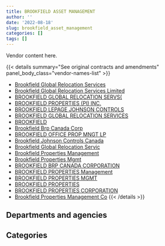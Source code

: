 ```yaml
---
title: BROOKFIELD ASSET MANAGEMENT
author: ''
date: '2022-08-18'
slug: brookfield_asset_management
categories: []
tags: []
---
```


<script src="/rmarkdown-libs/htmlwidgets/htmlwidgets.js"></script>
<link href="/rmarkdown-libs/datatables-css/datatables-crosstalk.css" rel="stylesheet" />
<script src="/rmarkdown-libs/datatables-binding/datatables.js"></script>
<script src="/rmarkdown-libs/jquery/jquery-3.6.0.min.js"></script>
<link href="/rmarkdown-libs/dt-core-bootstrap/css/dataTables.bootstrap.min.css" rel="stylesheet" />
<link href="/rmarkdown-libs/dt-core-bootstrap/css/dataTables.bootstrap.extra.css" rel="stylesheet" />
<script src="/rmarkdown-libs/dt-core-bootstrap/js/jquery.dataTables.min.js"></script>
<script src="/rmarkdown-libs/dt-core-bootstrap/js/dataTables.bootstrap.min.js"></script>
<link href="/rmarkdown-libs/crosstalk/css/crosstalk.min.css" rel="stylesheet" />
<script src="/rmarkdown-libs/crosstalk/js/crosstalk.min.js"></script>
<script src="/rmarkdown-libs/htmlwidgets/htmlwidgets.js"></script>
<link href="/rmarkdown-libs/datatables-css/datatables-crosstalk.css" rel="stylesheet" />
<script src="/rmarkdown-libs/datatables-binding/datatables.js"></script>
<script src="/rmarkdown-libs/jquery/jquery-3.6.0.min.js"></script>
<link href="/rmarkdown-libs/dt-core-bootstrap/css/dataTables.bootstrap.min.css" rel="stylesheet" />
<link href="/rmarkdown-libs/dt-core-bootstrap/css/dataTables.bootstrap.extra.css" rel="stylesheet" />
<script src="/rmarkdown-libs/dt-core-bootstrap/js/jquery.dataTables.min.js"></script>
<script src="/rmarkdown-libs/dt-core-bootstrap/js/dataTables.bootstrap.min.js"></script>
<link href="/rmarkdown-libs/crosstalk/css/crosstalk.min.css" rel="stylesheet" />
<script src="/rmarkdown-libs/crosstalk/js/crosstalk.min.js"></script>

Vendor content here.

{{< details summary="See original contracts and amendments" panel_body_class="vendor-names-list" >}}
- [Brookfield Global Relocation Services](https://search.open.canada.ca/en/ct/?sort=contract_value_f%20desc&page=1&search_text=%22Brookfield%20Global%20Relocation%20Services%22)
- [Brookfield Global Relocation Services Limited](https://search.open.canada.ca/en/ct/?sort=contract_value_f%20desc&page=1&search_text=%22Brookfield%20Global%20Relocation%20Services%20Limited%22)
- [BROOKFIELD GLOBAL RELOCATION SERVS(](https://search.open.canada.ca/en/ct/?sort=contract_value_f%20desc&page=1&search_text=%22BROOKFIELD%20GLOBAL%20RELOCATION%20SERVS%28%22)
- [BROOKFIELD PROPERTIES (PI) INC.](https://search.open.canada.ca/en/ct/?sort=contract_value_f%20desc&page=1&search_text=%22BROOKFIELD%20PROPERTIES%20%28PI%29%20INC.%22)
- [BROOKFIELD LEPAGE JOHNSON CONTROLS](https://search.open.canada.ca/en/ct/?sort=contract_value_f%20desc&page=1&search_text=%22BROOKFIELD%20LEPAGE%20JOHNSON%20CONTROLS%22)
- [BROOKFIELD GLOBAL RELOCATION SERVICES](https://search.open.canada.ca/en/ct/?sort=contract_value_f%20desc&page=1&search_text=%22BROOKFIELD%20GLOBAL%20RELOCATION%20SERVICES%22)
- [BROOKFIELD](https://search.open.canada.ca/en/ct/?sort=contract_value_f%20desc&page=1&search_text=%22BROOKFIELD%22)
- [Brookfield Brp Canada Corp](https://search.open.canada.ca/en/ct/?sort=contract_value_f%20desc&page=1&search_text=%22Brookfield%20Brp%20Canada%20Corp%22)
- [BROOKFIELD OFFICE PROP MNGT LP](https://search.open.canada.ca/en/ct/?sort=contract_value_f%20desc&page=1&search_text=%22BROOKFIELD%20OFFICE%20%20PROP%20MNGT%20LP%22)
- [Brookfield Johnson Controls Canada](https://search.open.canada.ca/en/ct/?sort=contract_value_f%20desc&page=1&search_text=%22Brookfield%20Johnson%20Controls%20Canada%22)
- [Brookfield Global Relocation Servic](https://search.open.canada.ca/en/ct/?sort=contract_value_f%20desc&page=1&search_text=%22Brookfield%20Global%20Relocation%20Servic%22)
- [Brookfield Properties Management](https://search.open.canada.ca/en/ct/?sort=contract_value_f%20desc&page=1&search_text=%22Brookfield%20Properties%20Management%22)
- [Brookfield Properties Mgmt](https://search.open.canada.ca/en/ct/?sort=contract_value_f%20desc&page=1&search_text=%22Brookfield%20Properties%20Mgmt%22)
- [BROOKFIELD BRP CANADA CORPORATION](https://search.open.canada.ca/en/ct/?sort=contract_value_f%20desc&page=1&search_text=%22BROOKFIELD%20BRP%20CANADA%20CORPORATION%22)
- [BROOKFIELD PROPERTIES Management](https://search.open.canada.ca/en/ct/?sort=contract_value_f%20desc&page=1&search_text=%22BROOKFIELD%20PROPERTIES%20Management%22)
- [BROOKFIELD PROPERTIES MGMT](https://search.open.canada.ca/en/ct/?sort=contract_value_f%20desc&page=1&search_text=%22BROOKFIELD%20PROPERTIES%20MGMT%22)
- [BROOKFIELD PROPERTIES](https://search.open.canada.ca/en/ct/?sort=contract_value_f%20desc&page=1&search_text=%22BROOKFIELD%20PROPERTIES%22)
- [BROOKFIELD PROPERTIES CORPORATION](https://search.open.canada.ca/en/ct/?sort=contract_value_f%20desc&page=1&search_text=%22BROOKFIELD%20PROPERTIES%20CORPORATION%22)
- [Brookfield Properties Management Co](https://search.open.canada.ca/en/ct/?sort=contract_value_f%20desc&page=1&search_text=%22Brookfield%20Properties%20Management%20Co%22)
{{< /details >}}

## Departments and agencies

<div id="htmlwidget-1" style="width:100%;height:auto;" class="datatables html-widget"></div>
<script type="application/json" data-for="htmlwidget-1">{"x":{"style":"bootstrap","filter":"none","vertical":false,"data":[["<a href=\"/departments/dnd-mdn/\">National Defence<\/a>","<a href=\"/departments/elections/\">Elections Canada<\/a>","<a href=\"/departments/pc/\">Parks Canada<\/a>","<a href=\"/departments/ppsc-sppc/\">Public Prosecution Service of Canada<\/a>","<a href=\"/departments/pwgsc-tpsgc/\">Public Services and Procurement Canada<\/a>","<a href=\"/departments/rcmp-grc/\">Royal Canadian Mounted Police<\/a>"],[16014195.61,null,null,null,32481,275375.05],[16014195.61,null,50750,null,37821.91,275375.05],[16058070.12,46679.86,null,20012.3,767.68,276129.5],[16014195.61,null,null,null,33270.46,275375.05]],"container":"<table class=\"table table-striped table-hover row-border order-column display\">\n  <thead>\n    <tr>\n      <th>Department<\/th>\n      <th>2017-2018<\/th>\n      <th>2018-2019<\/th>\n      <th>2019-2020<\/th>\n      <th>2020-2021<\/th>\n    <\/tr>\n  <\/thead>\n<\/table>","options":{"order":[[4,"desc"]],"pageLength":10,"autoWidth":true,"columnDefs":[{"targets":1,"render":"function(data, type, row, meta) {\n    return type !== 'display' ? data : DTWidget.formatCurrency(data, \"$\", 2, 3, \",\", \".\", true, null);\n  }"},{"targets":2,"render":"function(data, type, row, meta) {\n    return type !== 'display' ? data : DTWidget.formatCurrency(data, \"$\", 2, 3, \",\", \".\", true, null);\n  }"},{"targets":3,"render":"function(data, type, row, meta) {\n    return type !== 'display' ? data : DTWidget.formatCurrency(data, \"$\", 2, 3, \",\", \".\", true, null);\n  }"},{"targets":4,"render":"function(data, type, row, meta) {\n    return type !== 'display' ? data : DTWidget.formatCurrency(data, \"$\", 2, 3, \",\", \".\", true, null);\n  }"},{"width":"16%","targets":[1,2,3,4]},{"className":"dt-right","targets":[1,2,3,4]}],"orderClasses":false}},"evals":["options.columnDefs.0.render","options.columnDefs.1.render","options.columnDefs.2.render","options.columnDefs.3.render"],"jsHooks":[]}</script>

## Categories

<div id="htmlwidget-2" style="width:100%;height:auto;" class="datatables html-widget"></div>
<script type="application/json" data-for="htmlwidget-2">{"x":{"style":"bootstrap","filter":"none","vertical":false,"data":[["<a href=\"/categories/1_facilities_and_construction/\">Facilities and construction<\/a>","<a href=\"/categories/2_professional_services/\">Professional services<\/a>","<a href=\"/categories/7_travel/\">Travel<\/a>","<a href=\"/categories/8_security_and_protection/\">Security and protection<\/a>"],[76200.41,16245851.25,null,null],[60651.27,16245851.25,50750,20890.05],[110844.9,16290360.43,null,454.13],[76989.87,16245851.25,null,null]],"container":"<table class=\"table table-striped table-hover row-border order-column display\">\n  <thead>\n    <tr>\n      <th>Category<\/th>\n      <th>2017-2018<\/th>\n      <th>2018-2019<\/th>\n      <th>2019-2020<\/th>\n      <th>2020-2021<\/th>\n    <\/tr>\n  <\/thead>\n<\/table>","options":{"order":[[4,"desc"]],"dom":"t","pageLength":30,"autoWidth":true,"columnDefs":[{"targets":1,"render":"function(data, type, row, meta) {\n    return type !== 'display' ? data : DTWidget.formatCurrency(data, \"$\", 2, 3, \",\", \".\", true, null);\n  }"},{"targets":2,"render":"function(data, type, row, meta) {\n    return type !== 'display' ? data : DTWidget.formatCurrency(data, \"$\", 2, 3, \",\", \".\", true, null);\n  }"},{"targets":3,"render":"function(data, type, row, meta) {\n    return type !== 'display' ? data : DTWidget.formatCurrency(data, \"$\", 2, 3, \",\", \".\", true, null);\n  }"},{"targets":4,"render":"function(data, type, row, meta) {\n    return type !== 'display' ? data : DTWidget.formatCurrency(data, \"$\", 2, 3, \",\", \".\", true, null);\n  }"},{"width":"16%","targets":[1,2,3,4]},{"className":"dt-right","targets":[1,2,3,4]}],"orderClasses":false,"lengthMenu":[10,25,30,50,100]}},"evals":["options.columnDefs.0.render","options.columnDefs.1.render","options.columnDefs.2.render","options.columnDefs.3.render"],"jsHooks":[]}</script>
